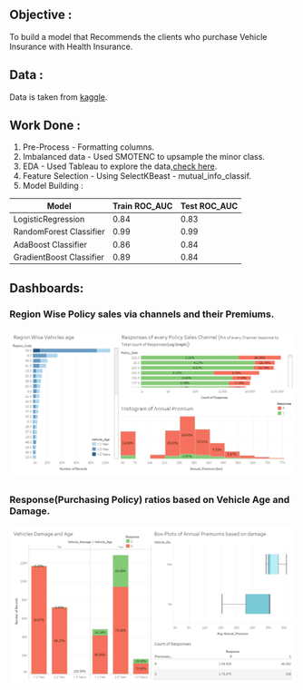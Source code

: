 ## Objective :                  
To build a model that Recommends the clients who purchase Vehicle Insurance with Health Insurance.

## Data :                   
Data is taken from [kaggle](https://www.kaggle.com/anmolkumar/health-insurance-cross-sell-prediction?select=train.csv).

## Work Done :
1. Pre-Process - Formatting columns.
2. Imbalanced data - Used SMOTENC to upsample the minor class.
3. EDA - Used Tableau to explore the data,[check here](https://public.tableau.com/profile/ranga.nadh#!/vizhome/Vehicle_Insurance/Dashboard3).
4. Feature Selection - Using SelectKBeast - mutual_info_classif.
5. Model Building :

| Model |Train ROC_AUC |Test ROC_AUC|
|------|------|------|
|LogisticRegression  | 0.84 | 0.83 |
|RandomForest Classifier | 0.99 | 0.99 |
|AdaBoost Classifier | 0.86 |0.84 |
|GradientBoost Classifier | 0.89 |0.84 |


## Dashboards:
### Region Wise Policy sales via channels and their Premiums.

![region](https://github.com/ranga6897/DataAnalysis/blob/master/Vehicle_Insurance/Region_and_Policy_channel%20(2).png)

##
### Response(Purchasing Policy) ratios based on Vehicle Age and Damage.
![age](age_damage.png)
